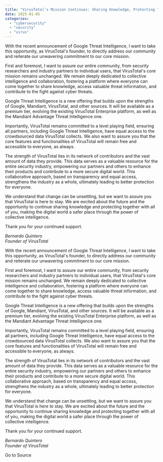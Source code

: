 ```yaml
---
title: "VirusTotal's Mission Continues: Sharing Knowledge, Protecting Together"
date: 2025-01-05
categories: 
  - "cybersecurity"
  - "security"
  - "virus"
---
```


With the recent announcement of Google Threat Intelligence, I want to take this opportunity, as VirusTotal's founder, to directly address our community and reiterate our unwavering commitment to our core mission.

First and foremost, I want to assure our entire community, from security researchers and industry partners to individual users, that VirusTotal's core mission remains unchanged. We remain deeply dedicated to collective intelligence and collaboration, fostering a platform where everyone can come together to share knowledge, access valuable threat information, and contribute to the fight against cyber threats.

Google Threat Intelligence is a new offering that builds upon the strengths of Google, Mandiant, VirusTotal, and other sources. It will be available as a premium tier, evolving the existing VirusTotal Enterprise platform, as well as the Mandiant Advantage Threat Intelligence one.

Importantly, VirusTotal remains committed to a level playing field, ensuring all partners, including Google Threat Intelligence, have equal access to the crowdsourced data VirusTotal collects. We also want to assure you that the core features and functionalities of VirusTotal will remain free and accessible to everyone, as always.

The strength of VirusTotal lies in its network of contributors and the vast amount of data they provide. This data serves as a valuable resource for the entire security industry, empowering our partners and others to enhance their products and contribute to a more secure digital world. This collaborative approach, based on transparency and equal access, strengthens the industry as a whole, ultimately leading to better protection for everyone.

We understand that change can be unsettling, but we want to assure you that VirusTotal is here to stay. We are excited about the future and the opportunity to continue sharing knowledge and protecting together with all of you, making the digital world a safer place through the power of collective intelligence.

Thank you for your continued support.

_Bernardo Quintero  
Founder of VirusTotal_

With the recent announcement of Google Threat Intelligence, I want to take this opportunity, as VirusTotal's founder, to directly address our community and reiterate our unwavering commitment to our core mission.

First and foremost, I want to assure our entire community, from security researchers and industry partners to individual users, that VirusTotal's core mission remains unchanged. We remain deeply dedicated to collective intelligence and collaboration, fostering a platform where everyone can come together to share knowledge, access valuable threat information, and contribute to the fight against cyber threats.

Google Threat Intelligence is a new offering that builds upon the strengths of Google, Mandiant, VirusTotal, and other sources. It will be available as a premium tier, evolving the existing VirusTotal Enterprise platform, as well as the Mandiant Advantage Threat Intelligence one.

Importantly, VirusTotal remains committed to a level playing field, ensuring all partners, including Google Threat Intelligence, have equal access to the crowdsourced data VirusTotal collects. We also want to assure you that the core features and functionalities of VirusTotal will remain free and accessible to everyone, as always.

The strength of VirusTotal lies in its network of contributors and the vast amount of data they provide. This data serves as a valuable resource for the entire security industry, empowering our partners and others to enhance their products and contribute to a more secure digital world. This collaborative approach, based on transparency and equal access, strengthens the industry as a whole, ultimately leading to better protection for everyone.

We understand that change can be unsettling, but we want to assure you that VirusTotal is here to stay. We are excited about the future and the opportunity to continue sharing knowledge and protecting together with all of you, making the digital world a safer place through the power of collective intelligence.

Thank you for your continued support.

_Bernardo Quintero  
Founder of VirusTotal_

Go to Source
